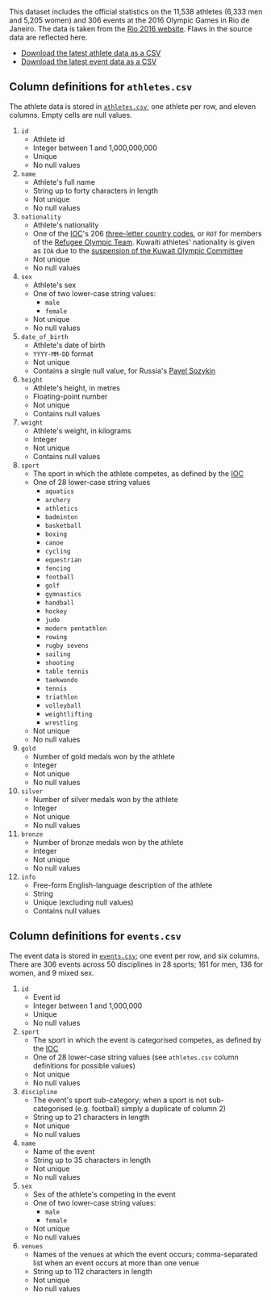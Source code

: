 This dataset includes the official statistics on the 11,538 athletes (6,333 men and 5,205 women) and 306 events at the 2016 Olympic Games in Rio de Janeiro. The data is taken from the [Rio 2016 website][rio]. Flaws in the source data are reflected here.

* [Download the latest athlete data as a CSV][ath]
* [Download the latest event data as a CSV][evt]

## Column definitions for `athletes.csv`

The athlete data is stored in [`athletes.csv`][ath]; one athlete per row, and eleven columns. Empty cells are null values.

1. `id`
    * Athlete id
    * Integer between 1 and 1,000,000,000
    * Unique
    * No null values
2. `name`
    * Athlete's full name
    * String up to forty characters in length
    * Not unique
    * No null values
3. `nationality`
    * Athlete's nationality
    * One of the [IOC][ioc]'s 206 [three-letter country codes][tcc], or `ROT` for members of the [Refugee Olympic Team][rot]. Kuwaiti athletes' nationality is given as `IOA` due to the [suspension of the Kuwait Olympic Committee][koc]
    * Not unique
    * No null values
4. `sex`
    * Athlete's sex
    * One of two lower-case string values:
        * `male`
        * `female`
    * Not unique
    * No null values
5. `date_of_birth`
    * Athlete's date of birth
    * `YYYY-MM-DD` format
    * Not unique
    * Contains a single null value, for Russia's [Pavel Sozykin][psr]
6. `height`
    * Athlete's height, in metres
    * Floating-point number
    * Not unique
    * Contains null values
7. `weight`
    * Athlete's weight, in kilograms
    * Integer
    * Not unique
    * Contains null values
8. `sport`
    * The sport in which the athlete competes, as defined by the [IOC][ioc]
    * One of 28 lower-case string values
        * `aquatics`
        * `archery`
        * `athletics`
        * `badminton`
        * `basketball`
        * `boxing`
        * `canoe`
        * `cycling`
        * `equestrian`
        * `fencing`
        * `football`
        * `golf`
        * `gymnastics`
        * `handball`
        * `hockey`
        * `judo`
        * `modern pentathlon`
        * `rowing`
        * `rugby sevens`
        * `sailing`
        * `shooting`
        * `table tennis`
        * `taekwondo`
        * `tennis`
        * `triathlon`
        * `volleyball`
        * `weightlifting`
        * `wrestling`
    * Not unique
    * No null values
9. `gold`
    * Number of gold medals won by the athlete
    * Integer
    * Not unique
    * No null values
10. `silver`
    * Number of silver medals won by the athlete
    * Integer
    * Not unique
    * No null values
11. `bronze`
    * Number of bronze medals won by the athlete
    * Integer
    * Not unique
    * No null values
12. `info`
    * Free-form English-language description of the athlete
    * String
    * Unique (excluding null values)
    * Contains null values


## Column definitions for `events.csv`

The event data is stored in [`events.csv`][evt]; one event per row, and six columns. There are 306 events across 50 disciplines in 28 sports; 161 for men, 136 for women, and 9 mixed sex.

1. `id`
    * Event id
    * Integer between 1 and 1,000,000
    * Unique
    * No null values
2. `sport`
    * The sport in which the event is categorised competes, as defined by the [IOC][ioc]
    * One of 28 lower-case string values (see `athletes.csv` column definitions for possible values)
    * Not unique
    * No null values
3. `discipline`
    * The event's sport sub-category; when a sport is not sub-categorised (e.g. football) simply a duplicate of column 2)
    * String up to 21 characters in length
    * Not unique
    * No null values
4. `name`
    * Name of the event
    * String up to 35 characters in length
    * Not unique
    * No null values
5. `sex`
    * Sex of the athlete's competing in the event
    * One of two lower-case string values:
        * `male`
        * `female`
    * Not unique
    * No null values
6. `venues`
    * Names of the venues at which the event occurs; comma-separated list when an event occurs at more than one venue
    * String up to 112 characters in length
    * Not unique
    * No null values


[rio]: https://www.rio2016.com/
[ath]: http://rawgit.com/flother/rio2016/master/athletes.csv
[evt]: http://rawgit.com/flother/rio2016/master/events.csv
[tcc]: https://en.wikipedia.org/wiki/List_of_IOC_country_codes
[rot]: https://en.wikipedia.org/wiki/Refugee_Olympic_Team_at_the_2016_Summer_Olympics
[koc]: https://www.olympic.org/news/suspension-of-the-kuwait-olympic-committee
[psr]: https://www.rio2016.com/en/athlete/pavel-sozykin-rus
[ioc]: https://www.olympic.org/the-ioc

